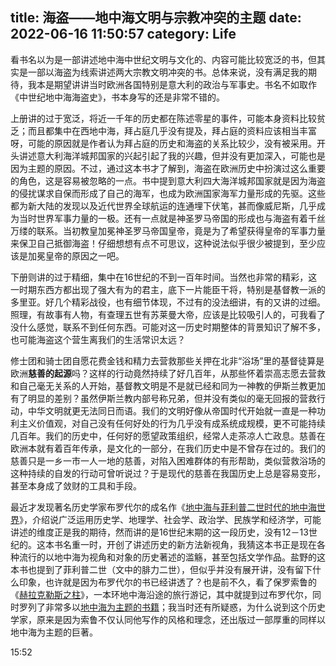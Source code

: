 title: 海盗——地中海文明与宗教冲突的主题
date: 2022-06-16 11:50:57
category: Life
---
看书名以为是一部讲述地中海中世纪文明与文化的、内容可能比较宽泛的书，但其实是一部以海盗为线索讲述两大宗教文明冲突的书。总体来说，没有满足我的期待，我本是期望讲讲当时欧洲各国特别是意大利的政治与军事史。书名不如取作《中世纪地中海海盗史》，书本身写的还是非常不错的。

上册讲的过于宽泛，将近一千年的历史都在陈述零星的事件，可能本身资料比较贫乏；而且都集中在西地中海，拜占庭几乎没有提及，拜占庭的资料应该相当丰富呀，可能的原因就是作者认为拜占庭的历史和海盗的关系比较少，没有被采用。开头讲述意大利海洋城邦国家的兴起引起了我的兴趣，但并没有更加深入，可能也是因为主题的原因。不过，通过这本书才了解到，海盗在欧洲历史中扮演过这么重要的角色，这是容易被忽略的一点。书中提到意大利四大海洋城邦国家就是因为海盗的侵扰谋求自保而形成了自己的海军，也成为欧洲国家海军力量形成的先驱。这些都为新大陆的发现以及近代世界全球航运的连通埋下伏笔，甚而像威尼斯，几乎成为当时世界军事力量的一极。还有一点就是神圣罗马帝国的形成也与海盗有着千丝万缕的联系。当初教皇加冕神圣罗马帝国皇帝，竟是为了希望获得皇帝的军事力量来保卫自己抵御海盗！仔细想想有点不可思议，这种说法似乎很少被提到，至少应该是加冕皇帝的原因之一吧。

下册则讲的过于精细，集中在16世纪的不到一百年时间。当然也非常的精彩，这一时期东西方都出现了强大有为的君主，底下一片能臣干将，特别是基督教一派的多里亚。好几个精彩战役，也有细节体现，不过有的没法细讲，有的又讲的过细。照理，有故事有人物，有查理五世有苏莱曼大帝，应该是比较吸引人的，可我看了没什么感觉，联系不到任何东西。可能对这一历史时期整体的背景知识了解不多，也可能海盗这个营生离我们的生活常识太远？

修士团和骑士团自愿花费金钱和精力去营救那些关押在北非“浴场”里的基督徒算是欧洲**慈善的起源**吗？这样的行动竟然持续了好几百年，从那些怀着崇高志愿去营救和自己毫无关系的人开始，基督教文明是不是就已经和同为一神教的伊斯兰教更加有了明显的差别？虽然伊斯兰教内部号称兄弟，但并没有类似的毫无回报的营救行动，中华文明就更无法同日而语。我们的文明好像从帝国时代开始就一直是一种功利主义价值观，对自己没有任何好处的行为几乎没有成系统成规模，更不可能持续几百年。我们的历史中，任何好的愿望政策组织，经常人走茶凉人亡政息。慈善在欧洲本就有着百年传承，是文化的一部分，在我们历史中是不曾存在过的。我们的慈善只是一乡一市一人一地的慈善，对陷入困难群体的有形帮助，类似营救浴场的这种持续的自发的行动可曾听说过？于是现代的慈善在我国历史上总是容易变形，甚至本身成了敛财的工具和手段。

最近才发现著名历史学家布罗代尔的成名作《[地中海与菲利普二世时代的地中海世界](https://book.douban.com/subject/27019662)》，介绍说广泛运用历史学、地理学、社会学、政治学、民族学和经济学，可能讲述的维度正是我的期待，然而讲的是16世纪末期的这一段历史，没有12－13世纪的。这本书名重一时，开创了讲述历史的新方法新视角，我猜这本书正是现在各种流行的以地中海为视角和对象的历史著述的滥觞，甚至包括文学作品。盐野的这本书也提到了菲利普二世（文中的腓力二世），但似乎并没有展开讲，没有留下什么印象，也许就是因为布罗代尔的书已经讲透了？也是前不久，看了保罗索鲁的《[赫拉克勒斯之柱](https://book.douban.com/subject/30297151)》，一本环地中海沿途的旅行游记，其中就提到过布罗代尔，同时罗列了非常多以[地中海为主题的书籍](https://book.douban.com/review/14366871)；我当时还有所疑惑，为什么说到这个历史学家，原来是因为索鲁不仅认同他写作的风格和理念，还出版过一部厚重的同样以地中海为主题的巨著。

15:52
